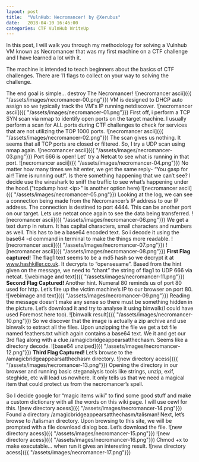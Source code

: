 ```yaml
---
layout: post
title:  "VulnHub: Necromancer! by @Xerubus"
date:   2018-04-10 16:46:00
categories: CTF VulnHub WriteUp
---
```


In this post, I will walk you through my methodology for solving a Vulnhub VM known as Necromancer that was my first machine on a CTF challenge and I have learned a lot with it.


The machine is intended to teach beginners about the basics of CTF challenges.
There are 11 flags to collect on your way to solving the challenge.

The end goal is simple… destroy The Necromancer!
![necromancer ascii]({{ "/assets/images/necromancer-00.png"}})
VM is designed to DHCP auto assign so we typically track the VM's IP running netdiscover.
![necromancer ascii]({{ "/assets/images/necromancer-01.png"}})
First off, i perform a TCP SYN scan via nmap to identify open ports on the target machine. I usually perform a scan for ALL ports during CTF challenges to check for services that are not utilizing the TOP 1000 ports.
![necromancer ascii]({{ "/assets/images/necromancer-02.png"}})
The scan gives us nothing. It seems that all TCP ports are closed or filtered. So, I try a UDP scan using nmap again.
![necromancer ascii]({{ "/assets/images/necromancer-03.png"}})
Port 666 is open! Let' try a Netcat to see what is running in that port.
![necromancer ascii]({{ "/assets/images/necromancer-04.png"}})
No matter how many times we hit enter, we get the same reply- “You gasp for air! Time is running out!”. Is there something happening that we can’t see?
I decide use the wireshark to sniff the traffic to see what’s happening under the hood.("tcpdump host \<ip\>" is another option here)
![necromancer ascii]({{ "/assets/images/necromancer-05.png"}})
Looking at the log, we can see a connection being made from the Necromancer’s IP address to our IP address. The connection is destined to port 4444.
This can be another port on our target. Lets use netcat once again to see the data being transferred.
![necromancer ascii]({{ "/assets/images/necromancer-06.png"}})
We get a text dump in return. It has capital characters, small characters and numbers as well. This has to be a base64 encoded text.
So i decode it using the base64 -d command in terminal to make the things more readable.
![necromancer ascii]({{ "/assets/images/necromancer-07.png"}})
![necromancer ascii]({{ "/assets/images/necromancer-08.png"}})
<b>First Flag captured!</b> The flag1 text seems to be a md5 hash so we decrypt it at www.hashkiller.co.uk. It decrypts to “opensesame”.
Based from the hint given on the message, we need to “chant” the string of flag1 to UDP 666 via netcat.
![webimage and text]({{ "/assets/images/necromancer-11.png"}})
<b>Second Flag Captured!</b>
Another hint. Numeral 80 reminds us of port 80 used for http. Let’s fire up the victim machine’s IP to our browser on port 80.
![webimage and text]({{ "/assets/images/necromancer-09.png"}})
Reading the message doesn’t make any sense so there must be something hidden in the picture.
Let’s download it and try to analyse it using binwalk(I could have used Foremost here too).
![binwalk result]({{ "/assets/images/necromancer-10.png"}})
So we discover that the image is actually a zip archive and use binwalk to extract all the files.
Upon unzipping the file we get a txt file named feathers.txt which again contains a base64 text. We it and get our 3rd flag along with a clue /amagicbridgeappearsatthechasm. Seems like a directory decode.
![base64 unziped]({{ "/assets/images/necromancer-12.png"}})
<b> Third Flag Captured! </b> Let’s browse to the /amagicbridgeappearsatthechasm directory.
![new directory acess]({{ "/assets/images/necromancer-13.png"}})
Opening the directory in our browser and running basic steganalysis tools like strings, unzip, exif, steghide, etc will lead us nowhere.
It only tells us that we need a magical item that could protect us from the necromancer’s spell.


So I decide google for “magic items wiki” to find some good stuff and make a custom dictionary with all the words on this wiki page. I will use cewl for this.
![new directory acess]({{ "/assets/images/necromancer-14.png"}})
Found a directory  /amagicbridgeappearsatthechasm/talisman!
Next, let’s browse to /talisman directory.  Upon browsing to this site, we will be prompted with a file download dialog box. Let’s download the file.
![new directory acess]({{ "/assets/images/necromancer-15.png"}})
![new directory acess]({{ "/assets/images/necromancer-16.png"}})
Chmod +x to make executable…
when run it gives an interesting result.
![new directory acess]({{ "/assets/images/necromancer-17.png"}})























